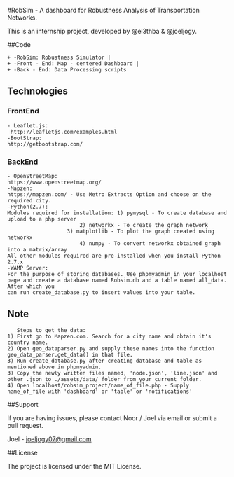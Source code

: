 #RobSim - A dashboard for Robustness Analysis of Transportation Networks.

This is an internship project, developed by @el3thba & @joeljogy.


##Code

    + -RobSim: Robustness Simulator |
    + -Front - End: Map - centered Dashboard |
    + -Back - End: Data Processing scripts


## Technologies


### FrontEnd
    - Leaflet.js:
	 http://leafletjs.com/examples.html
    -BootStrap: 
	http://getbootstrap.com/


### BackEnd 
    - OpenStreetMap:
	https://www.openstreetmap.org/ 
    -Mapzen:
	https://mapzen.com/ - Use Metro Extracts Option and choose on the required city. 
    -Python(2.7): 
	Modules required for installation: 1) pymysql - To create database and upload to a php server
			  	           2) networkx - To create the graph network
			  		   3) matplotlib - To plot the graph created using networkx
		         		   4) numpy - To convert networkx obtained graph into a matrix/array
	All other modules required are pre-installed when you install Python 2.7.x 
    -WAMP Server:
	For the purpose of storing databases. Use phpmyadmin in your localhost page and create a database named Robsim.db and a table named all_data. After which you 
	can run create_database.py to insert values into your table. 

## Note 
       Steps to get the data: 
	1) First go to Mapzen.com. Search for a city name and obtain it's country name. 
	2) Open geo_dataparser.py and supply these names into the function geo_data_parser.get_data() in that file.
	3) Run create_database.py after creating database and table as mentioned above in phpmyadmin. 
	3) Copy the newly written files named, 'node.json', 'line.json' and other .json to ./assets/data/ folder from your current folder. 
	4) Open localhost/robsim_project/name_of_file.php - Supply name_of_file with 'dashboard' or 'table' or 'notifications'
  


##Support

If you are having issues, please contact Noor / Joel via email or submit a pull request.

Joel - joeljogy07@gmail.com


##License

The project is licensed under the MIT License.
